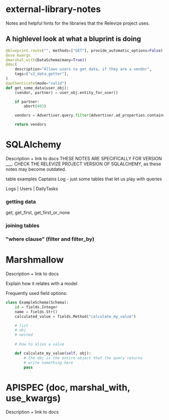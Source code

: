 # external-library-notes
Notes and helpful hints for the libraries that the Relevize project uses. 

## A highlevel look at what a bluprint is doing

```py
@blueprint.route("", methods=["GET"], provide_automatic_options=False) # thing
@use_kwargs                                                            # thing
@marshal_with(DataSchema(many=True))                                   # thing
@doc(                                                                  # thing
    description="Allows users to get data, if they are a vendor",      # thing
    tags=["v2_data_getter"],                                           # thing
)
@authenticate(mode="valid")                                            # thing
def get_some_data(user_obj):
    (vendor, partner) = user_obj.entity_for_user()                     # thing

    if partner:
        abort(403)

    vendors = Advertiser.query.filter(Advertiser.ad_properties.contains(partner))

    return vendors
```

# SQLAlchemy

Description + link to docs
THESE NOTES ARE SPECIFICALLY FOR VERSION ___. 
CHECK THE RELEVIZE PROJECT VERSION OF SQLALCHEMY, as these notes may become outdated.

table examples
Captains Log - just some tables that let us play with queries

Logs | Users | DailyTasks

### getting data
get, get_first, get_first_or_none

### joining tables

### "where clause" (filter and filter_by)

### 

# Marshmallow

Description + link to docs

Explain how it relates with a model

Frequently used field options:
```py
class ExampleSchema(Schema):
    id = fields.Integer
    name = fields.Str()
    calculated_value = fields.Method("calculate_my_value")

    # list
    # obj
    # nested
    
    # how to alias a value

    def calculate_my_value(self, obj):
        # the obj is the entire object that the query returns
        # write something here
        pass
```


# APISPEC (doc, marshal_with, use_kwargs)

Description + link to docs
